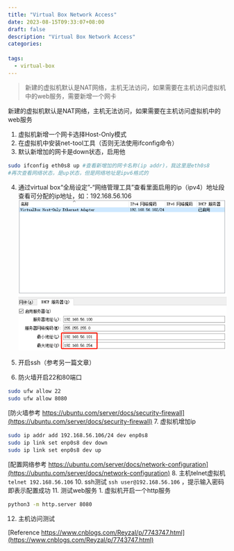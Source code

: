 ```yaml
---
title: "Virtual Box Network Access"
date: 2023-08-15T09:33:07+08:00
draft: false
description: "Virtual Box Network Access"
categories:

tags:
  - virtual-box
---
```

> 新建的虚拟机默认是NAT网络，主机无法访问，如果需要在主机访问虚拟机中的web服务，需要新增一个网卡



新建的虚拟机默认是NAT网络，主机无法访问，如果需要在主机访问虚拟机中的web服务

1. 虚拟机新增一个网卡选择Host-Only模式
2. 在虚拟机中安装net-tool工具（否则无法使用ifconfig命令）
3. 默认新增加的网卡是down状态，启用他
```bash
sudo ifconfig eth0s8 up #查看新增加的网卡名称(ip addr)，我这里是eth0s8
#再次查看网络状态，是up状态，但是网络地址是ipv6格式的

```
4. 通过virtual box“全局设定”-“网络管理工具”查看里面启用的ip（ipv4）地址段查看可分配的ip地址，如：192.168.56.106
![](20230815104727.png)

5. 开启ssh（参考另一篇文章）
6. 防火墙开启22和80端口
```bash
sudo ufw allow 22
sudo ufw allow 8080
```
[防火墙参考 https://ubuntu.com/server/docs/security-firewall](https://ubuntu.com/server/docs/security-firewall)
7. 虚拟机增加ip
```bash
sudo ip addr add 192.168.56.106/24 dev enp0s8
sudo ip link set enp0s8 dev down
sudo ip link set enp0s8 dev up
```
[配置网络参考 https://ubuntu.com/server/docs/network-configuration](https://ubuntu.com/server/docs/network-configuration)
8. 主机telnet虚拟机`telnet 192.168.56.106`
10.  ssh测试 `ssh user@192.168.56.106` ，提示输入密码即表示配置成功
11.  测试web服务
	1. 虚拟机开启一个http服务
```bash
python3 -m http.server 8080
```
12. 主机访问测试

[Reference https://www.cnblogs.com/Reyzal/p/7743747.html](https://www.cnblogs.com/Reyzal/p/7743747.html)